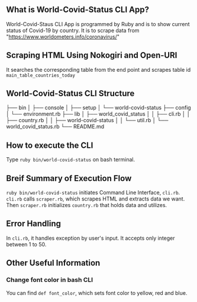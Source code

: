 ## What is World-Covid-Status CLI App?

World-Covid-Staus CLI App is programmed by Ruby and is to show current status of Covid-19 by country.
It is to scrape data from "https://www.worldometers.info/coronavirus/"

## Scraping HTML Using Nokogiri and Open-URI
It searches the corresponding table from the end point and scrapes table id `main_table_countries_today`

## World-Covid-Status CLI Structure

├── bin
│   ├── console
│   ├── setup
│   └── world-covid-status
├── config
│   └── environment.rb
├── lib
│   ├── world_covid_status
│   │   ├── cli.rb
│   │   ├── country.rb
│   │   ├── world-covid-status
│   │   └── util.rb
│   └── world_covid_status.rb
└── README.md

## How to execute the CLI
Type `ruby bin/world-covid-status` on bash terminal. 

## Breif Summary of Execution Flow
`ruby bin/world-covid-status` initiates Command Line Interface, `cli.rb`.
`cli.rb` calls `scraper.rb`, which scrapes HTML and extracts data we want.
Then `scraper.rb` initializes `country.rb` that holds data and utilizes.  
 
## Error Handling
In `cli.rb`, it handles exception by user's input. It accepts only integer between 1 to 50.  

## Other Useful Information
### Change font color in bash CLI
You can find `def font_color`, which sets font color to yellow, red and blue.






